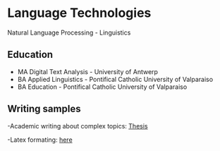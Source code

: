 # Language Technologies
Natural Language Processing - Linguistics

## Education
- MA Digital Text Analysis - University of Antwerp 
- BA Applied Linguistics - Pontifical Catholic University of Valparaiso
- BA Education - Pontifical Catholic University of Valparaiso

## Writing samples
-Academic writing about complex topics: [Thesis](https://github.com/valeravest1/portfolio/blob/main/Thesis_Valentina_Ravest.pdf)

-Latex formating: [here](https://github.com/valeravest1/portfolio/blob/main/latex-thesis-formating.tex)


